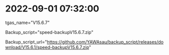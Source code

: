 # 2022-09-01 07:32:00

tgas_name="V15.6.7"

Backup_script="speed-backupV15.6.7.zip"

Backup_script_url="https://github.com/YAWAsau/backup_script/releases/download/V15.6.1/speed-backupV15.6.7.zip"
